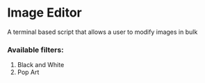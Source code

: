 # Image Editor

<p>A terminal based script that allows a user to modify images in bulk</p>

### Available filters:
1. Black and White
2. Pop Art